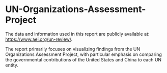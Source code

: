 # UN-Organizations-Assessment-Project

The data and information used in this report are publicly available at: https://www.aei.org/un-review/.

The report primarily focuses on visualizing findings from the UN Organizations Assessment Project, with particular emphasis on comparing the governmental contributions of the United States and China to each UN entity.
